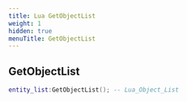 ```yaml
---
title: Lua GetObjectList
weight: 1
hidden: true
menuTitle: GetObjectList
---
```

## GetObjectList
```lua
entity_list:GetObjectList(); -- Lua_Object_List
```
